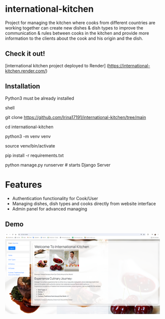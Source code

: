 # international-kitchen

Project for managing the kitchen where cooks from different countries are working together can create 
new dishes & dish types to improve the communication & rules between cooks in the kitchen and provide 
more information to the clients about the cook and his origin and the dish.

## Check it out!

[international kitchen project  deployed to Render] (https://international-kitchen.render.com/)

## Installation

Python3 must be already installed 

shell

git clone https://github.com/Irina17191/international-kitchen/tree/main

cd international-kitchen

python3 -m venv venv

source venv/bin/activate

pip install -r requirements.txt

python manage.py runserver    # starts Django Server


# Features

* Authentication functionality for Cook/User
* Managing dishes, dish types and cooks directly from website interface
* Admin panel for advanced managing

## Demo

![Website Interface](demo.png)